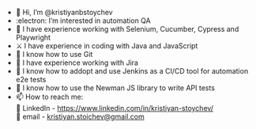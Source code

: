 - 👋 Hi, I’m @kristiyanbstoychev
- :electron: I’m interested in automation QA
- :toolbox: I have experience working with Selenium, Cucumber, Cypress and Playwright
- :crossed_swords: I have experience in coding with Java and JavaScript
- :open_file_folder: I know how to use Git
- :scroll: I have experience working with Jira
- :electric_plug: I know how to addopt and use Jenkins as a CI/CD tool for automation e2e tests
- :volcano: I know how to use the Newman JS library to write API tests
- 📫 How to reach me:  
      :milky_way: LinkedIn - https://www.linkedin.com/in/kristiyan-stoychev/  
      :email: email - kristiyan.stoichev@gmail.com

<!---
kristiyanbstoychev/kristiyanbstoychev is a ✨ special ✨ repository because its `README.md` (this file) appears on your GitHub profile.
You can click the Preview link to take a look at your changes.
--->
